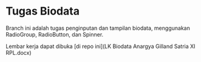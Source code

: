 # Tugas Biodata
Branch ini adalah tugas penginputan dan tampilan biodata, menggunakan RadioGroup, RadioButton, dan Spinner.

Lembar kerja dapat dibuka [di repo ini](LK Biodata Anargya Gilland Satria XI RPL.docx)

